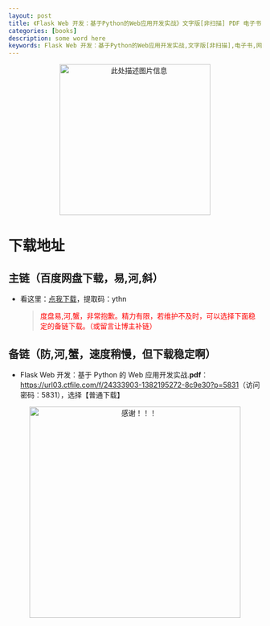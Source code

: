 ```yaml
---
layout: post
title: 《Flask Web 开发：基于Python的Web应用开发实战》文字版[非扫描] PDF 电子书网盘下载
categories: [books]
description: some word here
keywords: Flask Web 开发：基于Python的Web应用开发实战,文字版[非扫描],电子书,网盘下载
---
```


<div align="center"><img src="https://pic.imgdb.cn/item/67064201d29ded1a8c862f76.png" alt="此处描述图片信息" width="300px" height="auto"></div>

# 下载地址

## 主链（百度网盘下载，易,河,斜）

- 看这里：[点我下载](https://pan.baidu.com/s/1iMXUbSbtZQZjDcqDmnWUyw?pwd=ythn)，提取码：ythn

  > <p style="color:red" >度盘易,河,蟹，非常抱歉。精力有限，若维护不及时，可以选择下面稳定的备链下载。（或留言让博主补链）</p>

## 备链（防,河,蟹，速度稍慢，但下载稳定啊）

- Flask Web 开发：基于 Python 的 Web 应用开发实战.**pdf**：<https://url03.ctfile.com/f/24333903-1382195272-8c9e30?p=5831>（访问密码：5831），选择【普通下载】

<div align="center"><img src="https://pic.imgdb.cn/item/6707df6bd29ded1a8ce37031.gif" alt="感谢！！！" width="420px" height="auto"/></div>

